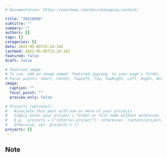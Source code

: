 ```yaml
---
# Documentation: https://wowchemy.com/docs/managing-content/

title: "20220506"
subtitle: ""
summary: ""
authors: []
tags: []
categories: []
date: 2022-05-05T15:24:14Z
lastmod: 2022-05-05T15:24:14Z
featured: false
draft: false

# Featured image
# To use, add an image named `featured.jpg/png` to your page's folder.
# Focal points: Smart, Center, TopLeft, Top, TopRight, Left, Right, BottomLeft, Bottom, BottomRight.
image:
  caption: ""
  focal_point: ""
  preview_only: false

# Projects (optional).
#   Associate this post with one or more of your projects.
#   Simply enter your project's folder or file name without extension.
#   E.g. `projects = ["internal-project"]` references `content/project/deep-learning/index.md`.
#   Otherwise, set `projects = []`.
projects: []
---
```


## Note

